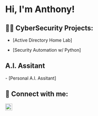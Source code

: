 <h1>Hi, I'm Anthony! </h1>

<h2>👨‍💻 CyberSecurity Projects:</h2>

- [Active Directory Home Lab]

- [Security Automation w/ Python]

<h2> A.I. Assitant </h2>
- [Personal A.I. Assitant]

<h2> 🤳 Connect with me:</h2>

[<img align="left" alt="AnthonyRhymer | LinkedIn" width="22px" src="https://cdn.jsdelivr.net/npm/simple-icons@v3/icons/linkedin.svg" />][linkedin]

[linkedin]: https://www.linkedin.com/in/anthony-rhymer-a54245243/

<!--
**joshmadakor1/joshmadakor1** is a ✨ _special_ ✨ repository because its `README.md` (this file) appears on your GitHub profile.

Here are some ideas to get you started:

- 🔭 I’m currently working on ...
- 🌱 I’m currently learning ...
- 👯 I’m looking to collaborate on ...
- 🤔 I’m looking for help with ...
- 💬 Ask me about ...
- 📫 How to reach me: ...
- 😄 Pronouns: ...
- ⚡ Fun fact: ...
-->
